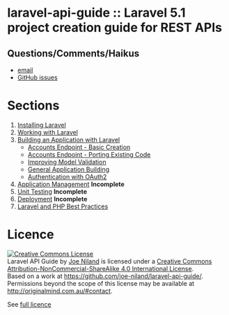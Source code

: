 laravel-api-guide :: Laravel 5.1 project creation guide for REST APIs
===========

Questions/Comments/Haikus
--------------------------

* [email](mailto:joe@originalmind.com.au)
* [GitHub issues](https://github.com/joe-niland/laravel-api-guide/issues)

Sections
========

1. [Installing Laravel](Installing-Laravel.md)
2. [Working with Laravel](Working-With-Laravel.md)
3. [Building an Application with Laravel](Building-an-Application-with-Laravel.md)
   - [Accounts Endpoint - Basic Creation](Accounts-Endpoint-Basics.md)
   - [Accounts Endpoint - Porting Existing Code](Accounts-Endpoint-Porting.md)
   - [Improving Model Validation](Improving-Model-Validation.md)
   - [General Application Building](Building-General.md)
   - [Authentication with OAuth2](Authentication-with-Oauth2.md)
4. [Application Management](Application-Management.md) **Incomplete**
5. [Unit Testing](Unit-Tests.md) **Incomplete**
6. [Deployment](Deployment.md) **Incomplete**
7. [Laravel and PHP Best Practices](Dos-and-Donts.md)

Licence
========

<a rel="license" href="http://creativecommons.org/licenses/by-nc-sa/4.0/"><img alt="Creative Commons License" style="border-width:0" src="https://i.creativecommons.org/l/by-nc-sa/4.0/88x31.png" /></a><br /><span xmlns:dct="http://purl.org/dc/terms/" property="dct:title">Laravel API Guide</span> by <a xmlns:cc="http://creativecommons.org/ns#" href="https://github.com/joe-niland/laravel-api-guide/" property="cc:attributionName" rel="cc:attributionURL">Joe Niland</a> is licensed under a <a rel="license" href="http://creativecommons.org/licenses/by-nc-sa/4.0/">Creative Commons Attribution-NonCommercial-ShareAlike 4.0 International License</a>.<br />Based on a work at <a xmlns:dct="http://purl.org/dc/terms/" href="https://github.com/joe-niland/laravel-api-guide/" rel="dct:source">https://github.com/joe-niland/laravel-api-guide/</a>.<br />Permissions beyond the scope of this license may be available at <a xmlns:cc="http://creativecommons.org/ns#" href="http://originalmind.com.au/#contact" rel="cc:morePermissions">http://originalmind.com.au/#contact</a>.

See [full licence](LICENCE)

